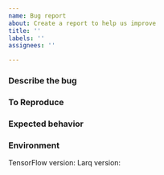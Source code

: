 ```yaml
---
name: Bug report
about: Create a report to help us improve
title: ''
labels: ''
assignees: ''

---
```


### Describe the bug
<!-- A clear and concise description of what the bug is. -->

### To Reproduce
<!-- Include a code example or the steps that led to the problem. Please try to be as specific as possible. -->

### Expected behavior
<!-- A clear and concise description of what you expected to happen. -->

### Environment

TensorFlow version: 
Larq version: 
